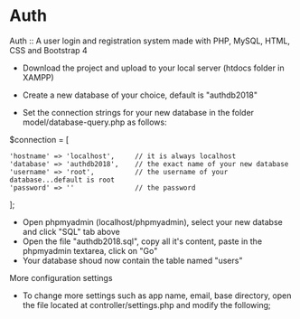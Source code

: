 # Auth
Auth :: A user login and registration system made with PHP, MySQL, HTML, CSS and Bootstrap 4

- Download the project and upload to your local server (htdocs folder in XAMPP)
- Create a new database of your choice, default is "authdb2018"

- Set the connection strings for your new database in the folder model/database-query.php as follows:

$connection = [

	'hostname' => 'localhost',     // it is always localhost
	'database' => 'authdb2018',    // the exact name of your new database
	'username' => 'root',          // the username of your database...default is root
	'password' => ''               // the password
];

- Open phpmyadmin (localhost/phpmyadmin), select your new databse and click "SQL" tab above
- Open the file "authdb2018.sql", copy all it's content, paste in the phpmyadmin textarea, click on "Go"
- Your database shoud now contain the table named "users"



More configuration settings

- To change more settings such as app name, email, base directory, open the file located at controller/settings.php
and modify the following;

<?php


define('HOST', $_SERVER['HTTP_HOST']); # DO NOT CHANGE THIS
define('APP_NAME', 'Auth'); # Change to your project name
define('ROOT', '/'); # If project was added to a sub folder in your htdocs, change this to that sub folder where you have installed the project e.g /my-application/ 
					 # NOTICE: make sure it starts and ends with with a / 
define('APP_URL', 'http://'.HOST.ROOT); #  Please, DO NOT CHANGE THIS
define('APP_EMAIL', 'Info@antipas.site');  # In case you want to change this, make sure you change it to a valid email address 

Now the downloaded files are extracted to your htdocs folder,

- Test your app by accessing localhost. You should see the login form right a way.

- Please, comment or create a new GitHub issue everything didn't work well for you. I will provide you with some assistance.



